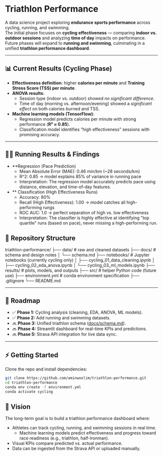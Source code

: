 # Triathlon Performance

A data science project exploring **endurance sports performance** across cycling, running, and swimming.  
The initial phase focuses on **cycling effectiveness** — comparing **indoor vs. outdoor sessions** and analyzing **time of day** impacts on performance.  
Future phases will expand to **running and swimming**, culminating in a unified **triathlon performance dashboard**.

---

## 📊 Current Results (Cycling Phase)

- **Effectiveness definition**: higher **calories per minute** and **Training Stress Score (TSS) per minute**.  
- **ANOVA results**:  
  - Session type (indoor vs. outdoor) showed *no significant difference*.  
  - Time of day (morning vs. afternoon/evening) showed a *significant effect* on both calories burned and TSS.  
- **Machine learning models (TensorFlow)**:  
  - Regression model predicts calories per minute with strong performance (**R² ≈ 0.85**).  
  - Classification model identifies “high effectiveness” sessions with promising accuracy.

---

## 🏃🏻 Running Results & Findings
- **Regression (Pace Prediction)
	- Mean Absolute Error (MAE): 0.46 min/km (~28 seconds/km)
   	- R^2: 0.85 -> model explains 85% of variance in running pace
   	- Interpretation: The regression model accurately predicts pace using distance, elevation, and time-of-day features.
- ** Classification (High Effectiveness Runs)
  	- Accuracy: 80%
  	- Recall (High Effectiveness): 1.00 -> model catches all high-performing rungs
  	- ROC AUC: 1.0 -> perfect separation of high vs. low effectiveness
  	- Interpretation: The classifier is highly effective at identifying "top quartile" runs (based on pace), never missing a high-performing run.

## 📂 Repository Structure

triathlon-performance/
├── data/              # raw and cleaned datasets
├── docs/              # schema and design notes
│   └── schema.md
├── notebooks/         # Jupyter notebooks (currently cycling only)
│   ├── cycling_01_data_cleaning.ipynb
│   ├── cycling_02_eda_anova.ipynb
│   └── cycling_03_ml_models.ipynb
├── results/           # plots, models, and outputs
├── src/               # helper Python code (future use)
├── environment.yml    # conda environment specification
├── .gitignore
└── README.md

---

## 🚀 Roadmap

- ✅ **Phase 1:** Cycling analysis (cleaning, EDA, ANOVA, ML models).  
- ✅ **Phase 2:** Add running and swimming datasets.  
- 🔜 **Phase 3:** Unified triathlon schema ([docs/schema.md](docs/schema.md)).  
- 🔜 **Phase 4:** Streamlit dashboard for real-time KPIs and predictions.  
- 🔜 **Phase 5:** Strava API integration for live data sync.  

---

## ⚡ Getting Started

Clone the repo and install dependencies:

```bash
git clone https://github.com/aminwoolim/triathlon-performance.git
cd triathlon-performance
conda env create -f environment.yml
conda activate cycling
```

## 🎯 Vision

The long-term goal is to build a triathlon performance dashboard where:
  - Athletes can track cycling, running, and swimming sessions in real time.
	- Machine learning models predict effectiveness and progress toward race readiness (e.g., triathlon, half-Ironman).
  - Visual KPIs compare predicted vs. actual performance.
  - Data can be ingested from the Strava API or uploaded manually.
